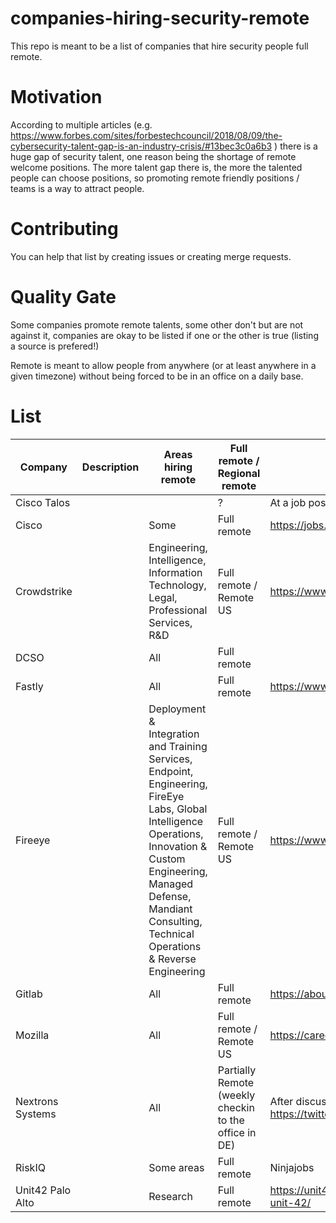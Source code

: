 # companies-hiring-security-remote
This repo is meant to be a list of companies that hire security people full remote.

# Motivation

According to multiple articles (e.g. https://www.forbes.com/sites/forbestechcouncil/2018/08/09/the-cybersecurity-talent-gap-is-an-industry-crisis/#13bec3c0a6b3 ) there is a huge gap of security talent, one reason being the shortage of remote welcome positions. The more talent gap there is, the more the talented people can choose positions, so promoting remote friendly positions / teams is a way to attract people.

# Contributing
You can help that list by creating issues or creating merge requests.

# Quality Gate

Some companies promote remote talents, some other don't but are not against it, companies are okay to be listed if one or the other is true (listing a source is prefered!)

Remote is meant to allow people from anywhere (or at least anywhere in a given timezone) without being forced to be in an office on a daily base.

# List

Company | Description | Areas hiring remote| Full remote / Regional remote | Source | Job Postings link|
|---|---|---|---|---|---|
| Cisco Talos |   | | ? | At a job posting page | [Link!](https://www.talosintelligence.com/careers) |
| Cisco  |   | Some | Full remote | https://jobs.cisco.com/jobs/SearchJobs | [Link!](https://jobs.cisco.com/jobs/SearchJobs) |
| Crowdstrike |   |Engineering, Intelligence, Information Technology, Legal, Professional Services, R&D | Full remote / Remote US | https://www.crowdstrike.com/careers/ | [Link!](https://www.crowdstrike.com/careers/) |
| DCSO |   |All| Full remote |  | [Link!](https://dcso.de/de/talente/) |
| Fastly |   |All| Full remote | https://www.fastly.com/about/careers | [Link!](https://www.fastly.com/about/careers) |
| Fireeye |   |Deployment & Integration and Training Services, Endpoint, Engineering, FireEye Labs, Global Intelligence Operations, Innovation & Custom Engineering, Managed Defense, Mandiant Consulting, Technical Operations & Reverse Engineering| Full remote / Remote US | https://www.fireeye.com/company/jobs.html | [Link!](https://www.fireeye.com/company/jobs.html) |
| Gitlab |   |All| Full remote | https://about.gitlab.com/jobs/apply/ | [Link!](https://about.gitlab.com/jobs/apply/) |
| Mozilla |   |All| Full remote / Remote US | https://careers.mozilla.org/ | [Link!](https://careers.mozilla.org/) |
| Nextrons Systems |   |All| Partially Remote (weekly checkin to the office in DE) | After discussion with https://twitter.com/cyb3rops | [Link!](https://www.nextron-systems.com/jobs/) |
| RiskIQ |   |Some areas| Full remote | Ninjajobs | [Link!](https://www.riskiq.com/about/careers/) |
| Unit42 Palo Alto |   |Research| Full remote | https://unit42.paloaltonetworks.com/about-unit-42/ | [Link!](https://jobs.jobvite.com/paloaltonetworks/jobs/all-jobs) |
